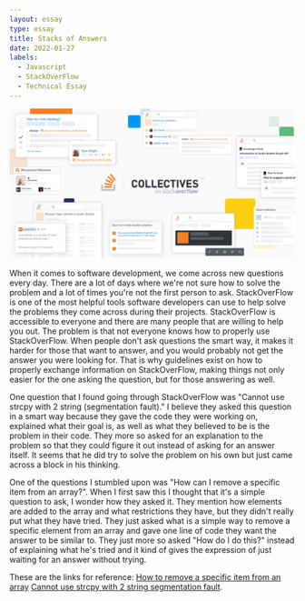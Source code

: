 ```yaml
---
layout: essay
type: essay
title: Stacks of Answers
date: 2022-01-27
labels:
  - Javascript
  - StackOverFlow
  - Technical Essay
---
```


<img class="ui cover centered image" src="/images/collectives.png">

When it comes to software development, we come across new questions every day. There are a lot of days where we're not sure how to solve the problem and a lot of times you're not the first person to ask. StackOverFlow is one of the most helpful tools software developers can use to help solve the problems they come across during their projects. StackOverFlow is accessible to everyone and there are many people that are willing to help you out. The problem is that not everyone knows how to properly use StackOverFlow. When people don't ask questions the smart way, it makes it harder for those that want to answer, and you would probably not get the answer you were looking for. That is why guidelines exist on how to properly exchange information on StackOverFlow, making things not only easier for the one asking the question, but for those answering as well.

One question that I found going through StackOverFlow was "Cannot use strcpy with 2 string (segmentation fault)." I believe they asked this question in a smart way because they gave the code they were working on, explained what their goal is, as well as what they believed to be is the problem in their code. They more so asked for an explanation to the problem so that they could figure it out instead of asking for an answer itself. It seems that he did try to solve the problem on his own but just came across a block in his thinking.

One of the questions I stumbled upon was "How can I remove a specific item from an array?". When I first saw this I thought that it's a simple question to ask, I wonder how they asked it. They mention how elements are added to the array and what restrictions they have, but they didn't really put what they have tried. They just asked what is a simple way to remove a specific element from an array and gave one line of code they want the answer to be similar to. They just more so asked "How do I do this?" instead of explaining what he's tried and it kind of gives the expression of just waiting for an answer without trying.

These are the links for reference:
[How to remove a specific item from an array](https://stackoverflow.com/questions/5767325/how-can-i-remove-a-specific-item-from-an-array)
[Cannot use strcpy with 2 string segmentation fault](https://stackoverflow.com/questions/70877325/cannot-use-strcpy-with-2-string-segmentation-fault).

